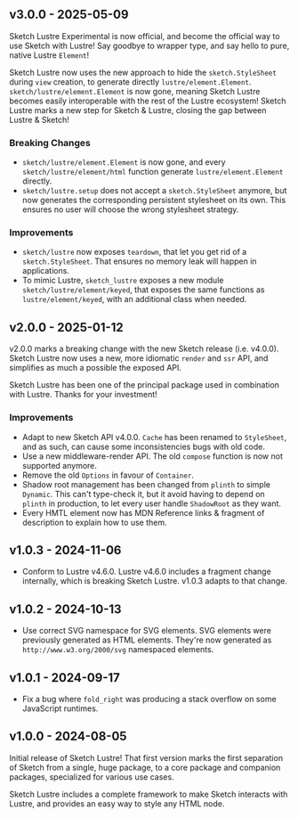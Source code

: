 ## v3.0.0 - 2025-05-09

Sketch Lustre Experimental is now official, and become the official way to use
Sketch with Lustre! Say goodbye to wrapper type, and say hello to pure, native
Lustre `Element`!

Sketch Lustre now uses the new approach to hide the `sketch.StyleSheet` during
`view` creation, to generate directly `lustre/element.Element`.
`sketch/lustre/element.Element` is now gone, meaning Sketch Lustre becomes
easily interoperable with the rest of the Lustre ecosystem! Sketch Lustre marks
a new step for Sketch & Lustre, closing the gap between Lustre & Sketch!

### Breaking Changes

- `sketch/lustre/element.Element` is now gone, and every
  `sketch/lustre/element/html` function generate `lustre/element.Element`
  directly.
- `sketch/lustre.setup` does not accept a `sketch.StyleSheet` anymore, but now
  generates the corresponding persistent stylesheet on its own. This ensures no
  user will choose the wrong stylesheet strategy.

### Improvements

- `sketch/lustre` now exposes `teardown`, that let you get rid of a
  `sketch.StyleSheet`. That ensures no memory leak will happen in applications.
- To mimic Lustre, `sketch_lustre` exposes a new module
  `sketch/lustre/element/keyed`, that exposes the same functions as
  `lustre/element/keyed`, with an additional class when needed.

## v2.0.0 - 2025-01-12

v2.0.0 marks a breaking change with the new Sketch release (i.e. v4.0.0). Sketch
Lustre now uses a new, more idiomatic `render` and `ssr` API, and simplifies as
much a possible the exposed API.

Sketch Lustre has been one of the principal package used in combination with
Lustre. Thanks for your investment!

### Improvements

- Adapt to new Sketch API v4.0.0. `Cache` has been renamed to `StyleSheet`, and
  as such, can cause some inconsistencies bugs with old code.
- Use a new middleware-render API. The old `compose` function is now not
  supported anymore.
- Remove the old `Options` in favour of `Container`.
- Shadow root management has been changed from `plinth` to simple `Dynamic`.
  This can't type-check it, but it avoid having to depend on `plinth` in
  production, to let every user handle `ShadowRoot` as they want.
- Every HMTL element now has MDN Reference links & fragment of description to
  explain how to use them.

## v1.0.3 - 2024-11-06

- Conform to Lustre v4.6.0. Lustre v4.6.0 includes a fragment change internally,
  which is breaking Sketch Lustre. v1.0.3 adapts to that change.

## v1.0.2 - 2024-10-13

- Use correct SVG namespace for SVG elements. SVG elements were previously
  generated as HTML elements. They're now generated as
  `http://www.w3.org/2000/svg` namespaced elements.

## v1.0.1 - 2024-09-17

- Fix a bug where `fold_right` was producing a stack overflow on some JavaScript
  runtimes.

## v1.0.0 - 2024-08-05

Initial release of Sketch Lustre! That first version marks the first separation
of Sketch from a single, huge package, to a core package and companion packages,
specialized for various use cases.

Sketch Lustre includes a complete framework to make Sketch interacts with
Lustre, and provides an easy way to style any HTML node.

